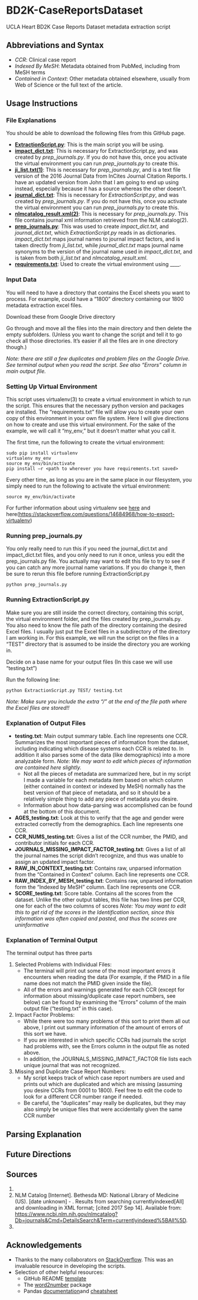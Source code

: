 # BD2K-CaseReportsDataset
UCLA Heart BD2K Case Reports Dataset metadata extraction script

## Abbreviations and Syntax

* *CCR*: Clinical case report
* *Indexed By MeSH*: Metadata obtained from PubMed, including from MeSH terms
* *Contained in Context*: Other metadata obtained elsewhere, usually from Web of Science or the full text of the article.

## Usage Instructions
 
### File Explanations

You should be able to download the following files from this GitHub page.
* [**ExtractionScript.py**](https://github.com/Spendlove/BD2K-CaseReportsDataset/blob/master/ExtractionScript.py): This is the main script you will be using. 
* [**impact_dict.txt**](https://github.com/Spendlove/BD2K-CaseReportsDataset/blob/master/impact_dict.txt): This is necessary for ExtractionScript.py, and was created by *prep_journals.py*.  If you do not have this, once you activate the virtual environment you can run *prep_journals.py* to create this.
* [**ji_list.txt(1)**](https://github.com/Spendlove/BD2K-CaseReportsDataset/blob/master/ji_list.txt): This is necessary for *prep_journals.py*, and is a text file version of the 2016 Journal Data from InCites Journal Citation Reports.  I have an updated version from John that I am going to end up using instead, especially because it has a source whereas the other doesn’t. 
* [**journal_dict.txt**](https://github.com/Spendlove/BD2K-CaseReportsDataset/blob/master/journal_dict.txt): This is necessary for *ExtractionScript.py*, and was created by *prep_journals.py*.  If you do not have this, once you activate the virtual environment you can run *prep_journals.py* to create this. 
* [**nlmcatalog_result.xml(2)**](https://github.com/Spendlove/BD2K-CaseReportsDataset/blob/master/nlmcatalog_result.xml): This is necessary for *prep_journals.py*.  This file contains journal xml information retrieved from the NLM catalog(2).
* [**prep_journals.py**](https://github.com/Spendlove/BD2K-CaseReportsDataset/blob/master/prep_journals.py): This was used to create *impact_dict.txt*, and *journal_dict.txt*, which *ExtractionScript.py* reads in as dictionaries. *impact_dict.txt* maps journal names to journal impact factors, and is taken directly from *ji_list.txt*, while *journal_dict.txt* maps journal name synonyms to the version of the journal name used in *impact_dict.txt*, and is taken from both *ji_list.txt* and *nlmcatalog_result.xml*. 
* [**requirements.txt**](https://github.com/Spendlove/BD2K-CaseReportsDataset/blob/master/requirements.txt): Used to create the virtual environment using ____.

### Input Data

You will need to have a directory that contains the Excel sheets you want to process.  For example, could have a “1800” directory containing our 1800 metadata extraction excel files. 

Download these from Google Drive directory

Go through and move all the files into the main directory and then delete the empty subfolders.  (Unless you want to change the script and tell it to go check all those directories.  It’s easier if all the files are in one directory though.)

*Note: there are still a few duplicates and problem files on the Google Drive.  See terminal output when you read the script.  See also “Errors” column in main output file.*

### Setting Up Virtual Environment

This script uses virtualenv(3) to create a virtual environment in which to run the script.  This ensures that the necessary python version and packages are installed.  The “requirements.txt” file will allow you to create your own copy of this environment in your own file system. Here I will give directions on how to create and use this virtual environment. For the sake of the example, we will call it “my_env,” but it doesn’t matter what you call it.

The first time, run the following to create the virtual environment:
```
sudo pip install virtualenv
virtualenv my_env
source my_env/bin/activate
pip install –r <path to wherever you have requirements.txt saved>
```

Every other time, as long as you are in the same place in our filesystem, you simply need to run the following to activate the virtual environment:
```
source my_env/bin/activate
```
For further information about using virtualenv see [here](http://docs.python-guide.org/en/latest/dev/virtualenvs/) and here(https://stackoverflow.com/questions/14684968/how-to-export-virtualenv)

### Running prep_journals.py

You only really need to run this if you need the journal_dict.txt and impact_dict.txt files, and you only need to run it once, unless you edit the prep_journals.py file.  You actually may want to edit this file to try to see if you can catch any more journal name variations. If you do change it, then be sure to rerun this file before running ExtractionScript.py
```
python prep_journals.py 
```

### Running ExtractionScript.py

Make sure you are still inside the correct directory, containing this script, the virtual environment folder, and the files created by prep_journals.py.  You also need to know the file path of the directory containing the desired Excel files.  I usually just put the Excel files in a subdirectory of the directory I am working in. For this example, we will run the script on the files in a “TEST” directory that is assumed to be inside the directory you are working in.

Decide on a base name for your output files (In this case we will use “testing.txt”)

Run the following line:
```
python ExtractionScript.py TEST/ testing.txt
```
*Note: Make sure you include the extra “/” at the end of the file path where the Excel files are stored!!*

### Explanation of Output Files

* **testing.txt**: Main output summary table.  Each line represents one CCR.  Summarizes the most important pieces of information from the dataset, including indicating which disease systems each CCR is related to.  In addition it also parses some of the data (like demographics) into a more analyzable form.  *Note: We may want to edit which pieces of information are contained here slightly.*
     * Not all the pieces of metadata are summarized here, but in my script I made a variable for each metadata item based on which column (either contained in context or indexed by MeSH) normally has the best version of that piece of metadata, and so it should be a relatively simple thing to add any piece of metadata you desire. 
     * Information about how data-parsing was accomplished can be found at the bottom of this document.
* **AGES_testing.txt**: Look at this to verify that the age and gender were extracted correctly from the demographics.  Each line represents one CCR.
* **CCR_NUMS_testing.txt**: Gives a list of the CCR number, the PMID, and contributor initials for each CCR. 
* **JOURNALS_MISSING_IMPACT_FACTOR_testing.txt**: Gives a list of all the journal names the script didn’t recognize, and thus was unable to assign an updated impact factor.  
* **RAW_IN_CONTEXT_testing.txt**: Contains raw, unparsed information from the “Contained in Context” column.  Each line represents one CCR.
* **RAW_INDEX_BY_MESH_testing.txt**: Contains raw, unparsed information form the “Indexed by MeSH” column.  Each line represents one CCR.
* **SCORE_testing.txt**: Score table.  Contains all the scores from the dataset.  Unlike the other output tables, this file has two lines per CCR, one for each of the two columns of scores *Note: You may want to edit this to get rid of the scores in the Identification section, since this information was often copied and pasted, and thus the scores are uninformative*

### Explanation of Terminal Output
The terminal output has three parts

1. Selected Problems with Individual Files:
     * The terminal will print out some of the most important errors it encounters when reading the data (For example, if the PMID in a file name does not match the PMID given inside the file).
     * All of the errors and warnings generated for each CCR (except for information about missing/duplicate case report numbers, see below) can be found by examining the “Errors” column of the main output file (“testing.txt” in this case).
2. Impact Factor Problems:
     * While there were too many problems of this sort to print them all out above, I print out summary information of the amount of errors of this sort we have.  
     * If you are interested in which specific CCRs had journals the script had problems with, see the Errors column in the output file as noted above.
     * In addition, the JOURNALS_MISSING_IMPACT_FACTOR file lists each unique journal that was not recognized. 
3. Missing and Duplicate Case Report Numbers:
     * My script keeps track of which case report numbers are used and prints out which are duplicated and which are missing (assuming you desire CCRs from 0001 to 1800).  Feel free to edit the code to look for a different CCR number range if needed.
     * Be careful, the “duplicates” may really be duplicates, but they may also simply be unique files that were accidentally given the same CCR number

## Parsing Explanation

## Future Directions

## Sources
1. <impact factor table source goes here>
2. NLM Catalog [Internet]. Bethesda MD: National Library of Medicine (US). [date unknown] - . Results from searching currentlyindexed[All] and downloading in XML format; [cited 2017 Sep 14]. Available from: https://www.ncbi.nlm.nih.gov/nlmcatalog?Db=journals&Cmd=DetailsSearch&Term=currentlyindexed%5BAll%5D.
3. <virtualenv source goes here>
 
## Acknowledgements
* Thanks to the many collaborators on [StackOverflow](https://stackoverflow.com).  This was an invaluable resource in developing the scripts.
* Selection of other helpful resources:
     * GitHub README [template](https://gist.github.com/PurpleBooth/109311bb0361f32d87a2)
     * The [word2number](https://pypi.python.org/pypi/word2number/1.1) package
     * Pandas [documentation](https://pandas.pydata.org/pandas-docs/stable/)and [cheatsheet](https://s3.amazonaws.com/assets.datacamp.com/blog_assets/PandasPythonForDataScience.pdf)









